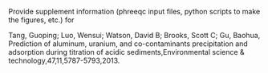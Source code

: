 Provide supplement information (phreeqc input files, python scripts to make the figures, etc.) for

Tang, Guoping; Luo, Wensui; Watson, David B; Brooks, Scott C; Gu, Baohua, Prediction of aluminum, uranium, and co-contaminants precipitation and adsorption during titration of acidic sediments,Environmental science & technology,47,11,5787-5793,2013.


